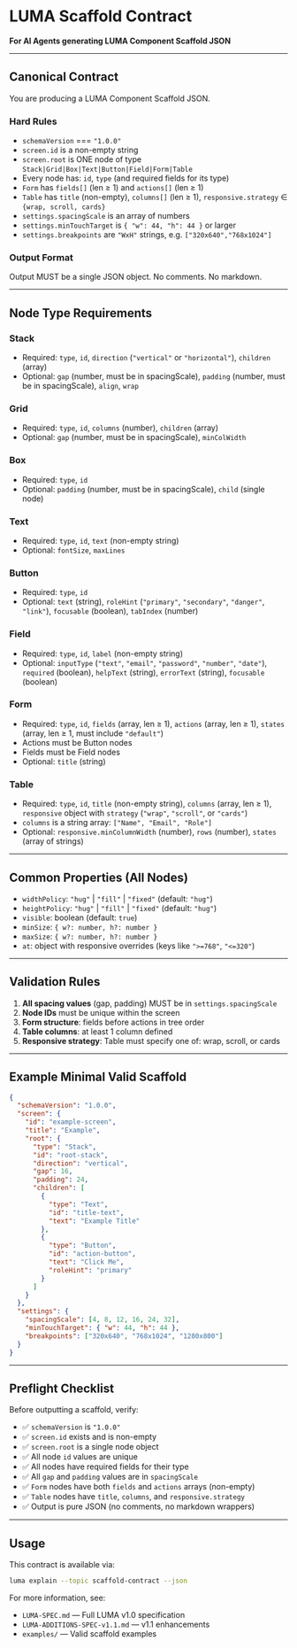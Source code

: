 # LUMA Scaffold Contract

**For AI Agents generating LUMA Component Scaffold JSON**

---

## Canonical Contract

You are producing a LUMA Component Scaffold JSON.

### Hard Rules

- `schemaVersion` === `"1.0.0"`
- `screen.id` is a non-empty string
- `screen.root` is ONE node of type `Stack|Grid|Box|Text|Button|Field|Form|Table`
- Every node has: `id`, `type` (and required fields for its type)
- `Form` has `fields[]` (len ≥ 1) and `actions[]` (len ≥ 1)
- `Table` has `title` (non-empty), `columns[]` (len ≥ 1), `responsive.strategy` ∈ `{wrap, scroll, cards}`
- `settings.spacingScale` is an array of numbers
- `settings.minTouchTarget` is `{ "w": 44, "h": 44 }` or larger
- `settings.breakpoints` are `"WxH"` strings, e.g. `["320x640","768x1024"]`

### Output Format

Output MUST be a single JSON object. No comments. No markdown.

---

## Node Type Requirements

### Stack
- Required: `type`, `id`, `direction` (`"vertical"` or `"horizontal"`), `children` (array)
- Optional: `gap` (number, must be in spacingScale), `padding` (number, must be in spacingScale), `align`, `wrap`

### Grid
- Required: `type`, `id`, `columns` (number), `children` (array)
- Optional: `gap` (number, must be in spacingScale), `minColWidth`

### Box
- Required: `type`, `id`
- Optional: `padding` (number, must be in spacingScale), `child` (single node)

### Text
- Required: `type`, `id`, `text` (non-empty string)
- Optional: `fontSize`, `maxLines`

### Button
- Required: `type`, `id`
- Optional: `text` (string), `roleHint` (`"primary"`, `"secondary"`, `"danger"`, `"link"`), `focusable` (boolean), `tabIndex` (number)

### Field
- Required: `type`, `id`, `label` (non-empty string)
- Optional: `inputType` (`"text"`, `"email"`, `"password"`, `"number"`, `"date"`), `required` (boolean), `helpText` (string), `errorText` (string), `focusable` (boolean)

### Form
- Required: `type`, `id`, `fields` (array, len ≥ 1), `actions` (array, len ≥ 1), `states` (array, len ≥ 1, must include `"default"`)
- Actions must be Button nodes
- Fields must be Field nodes
- Optional: `title` (string)

### Table
- Required: `type`, `id`, `title` (non-empty string), `columns` (array, len ≥ 1), `responsive` object with `strategy` (`"wrap"`, `"scroll"`, or `"cards"`)
- `columns` is a string array: `["Name", "Email", "Role"]`
- Optional: `responsive.minColumnWidth` (number), `rows` (number), `states` (array of strings)

---

## Common Properties (All Nodes)

- `widthPolicy`: `"hug"` | `"fill"` | `"fixed"` (default: `"hug"`)
- `heightPolicy`: `"hug"` | `"fill"` | `"fixed"` (default: `"hug"`)
- `visible`: boolean (default: `true`)
- `minSize`: `{ w?: number, h?: number }`
- `maxSize`: `{ w?: number, h?: number }`
- `at`: object with responsive overrides (keys like `">=768"`, `"<=320"`)

---

## Validation Rules

1. **All spacing values** (gap, padding) MUST be in `settings.spacingScale`
2. **Node IDs** must be unique within the screen
3. **Form structure**: fields before actions in tree order
4. **Table columns**: at least 1 column defined
5. **Responsive strategy**: Table must specify one of: wrap, scroll, or cards

---

## Example Minimal Valid Scaffold

```json
{
  "schemaVersion": "1.0.0",
  "screen": {
    "id": "example-screen",
    "title": "Example",
    "root": {
      "type": "Stack",
      "id": "root-stack",
      "direction": "vertical",
      "gap": 16,
      "padding": 24,
      "children": [
        {
          "type": "Text",
          "id": "title-text",
          "text": "Example Title"
        },
        {
          "type": "Button",
          "id": "action-button",
          "text": "Click Me",
          "roleHint": "primary"
        }
      ]
    }
  },
  "settings": {
    "spacingScale": [4, 8, 12, 16, 24, 32],
    "minTouchTarget": { "w": 44, "h": 44 },
    "breakpoints": ["320x640", "768x1024", "1280x800"]
  }
}
```

---

## Preflight Checklist

Before outputting a scaffold, verify:

- ✅ `schemaVersion` is `"1.0.0"`
- ✅ `screen.id` exists and is non-empty
- ✅ `screen.root` is a single node object
- ✅ All node `id` values are unique
- ✅ All nodes have required fields for their type
- ✅ All `gap` and `padding` values are in `spacingScale`
- ✅ `Form` nodes have both `fields` and `actions` arrays (non-empty)
- ✅ `Table` nodes have `title`, `columns`, and `responsive.strategy`
- ✅ Output is pure JSON (no comments, no markdown wrappers)

---

## Usage

This contract is available via:

```bash
luma explain --topic scaffold-contract --json
```

For more information, see:
- `LUMA-SPEC.md` — Full LUMA v1.0 specification
- `LUMA-ADDITIONS-SPEC-v1.1.md` — v1.1 enhancements
- `examples/` — Valid scaffold examples
